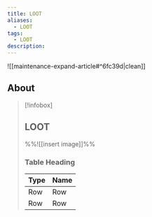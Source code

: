 ```yaml
---
title: LOOT
aliases:
  - LOOT
tags:
  - LOOT
description:
---
```


![[maintenance-expand-article#^6fc39d|clean]]

## About

> [!infobox]
> 
> ## LOOT
> 
> %%![[insert image]]%%
> 
> ### Table Heading
> 
> | Type | Name |
> | --- | --- |
> | Row | Row |
> | Row | Row |